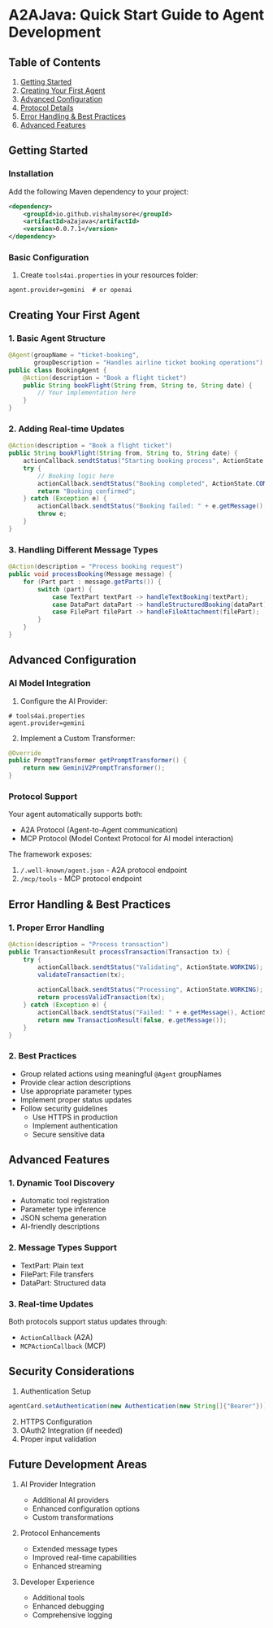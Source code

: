 # A2AJava: Quick Start Guide to Agent Development

## Table of Contents
1. [Getting Started](#getting-started)
2. [Creating Your First Agent](#creating-your-first-agent)
3. [Advanced Configuration](#advanced-configuration)
4. [Protocol Details](#protocol-details)
5. [Error Handling & Best Practices](#error-handling--best-practices)
6. [Advanced Features](#advanced-features)

## Getting Started

### Installation
Add the following Maven dependency to your project:
```xml
<dependency>
    <groupId>io.github.vishalmysore</groupId>
    <artifactId>a2ajava</artifactId>
    <version>0.0.7.1</version>
</dependency>
```

### Basic Configuration
1. Create `tools4ai.properties` in your resources folder:
```properties
agent.provider=gemini  # or openai
```

## Creating Your First Agent

### 1. Basic Agent Structure
```java
@Agent(groupName = "ticket-booking", 
       groupDescription = "Handles airline ticket booking operations")
public class BookingAgent {
    @Action(description = "Book a flight ticket")
    public String bookFlight(String from, String to, String date) {
        // Your implementation here
    }
}
```

### 2. Adding Real-time Updates
```java
@Action(description = "Book a flight ticket")
public String bookFlight(String from, String to, String date) {
    actionCallback.sendtStatus("Starting booking process", ActionState.WORKING);
    try {
        // Booking logic here
        actionCallback.sendtStatus("Booking completed", ActionState.COMPLETED);
        return "Booking confirmed";
    } catch (Exception e) {
        actionCallback.sendtStatus("Booking failed: " + e.getMessage(), ActionState.ERROR);
        throw e;
    }
}
```

### 3. Handling Different Message Types
```java
@Action(description = "Process booking request")
public void processBooking(Message message) {
    for (Part part : message.getParts()) {
        switch (part) {
            case TextPart textPart -> handleTextBooking(textPart);
            case DataPart dataPart -> handleStructuredBooking(dataPart);
            case FilePart filePart -> handleFileAttachment(filePart);
        }
    }
}
```

## Advanced Configuration

### AI Model Integration

1. Configure the AI Provider:
```properties
# tools4ai.properties
agent.provider=gemini
```

2. Implement a Custom Transformer:
```java
@Override
public PromptTransformer getPromptTransformer() {
    return new GeminiV2PromptTransformer();
}
```

### Protocol Support

Your agent automatically supports both:
- A2A Protocol (Agent-to-Agent communication)
- MCP Protocol (Model Context Protocol for AI model interaction)

The framework exposes:
1. `/.well-known/agent.json` - A2A protocol endpoint
2. `/mcp/tools` - MCP protocol endpoint

## Error Handling & Best Practices

### 1. Proper Error Handling
```java
@Action(description = "Process transaction")
public TransactionResult processTransaction(Transaction tx) {
    try {
        actionCallback.sendtStatus("Validating", ActionState.WORKING);
        validateTransaction(tx);
        
        actionCallback.sendtStatus("Processing", ActionState.WORKING);
        return processValidTransaction(tx);
    } catch (Exception e) {
        actionCallback.sendtStatus("Failed: " + e.getMessage(), ActionState.ERROR);
        return new TransactionResult(false, e.getMessage());
    }
}
```

### 2. Best Practices
- Group related actions using meaningful `@Agent` groupNames
- Provide clear action descriptions
- Use appropriate parameter types
- Implement proper status updates
- Follow security guidelines
  - Use HTTPS in production
  - Implement authentication
  - Secure sensitive data

## Advanced Features

### 1. Dynamic Tool Discovery
- Automatic tool registration
- Parameter type inference
- JSON schema generation
- AI-friendly descriptions

### 2. Message Types Support
- TextPart: Plain text
- FilePart: File transfers
- DataPart: Structured data

### 3. Real-time Updates
Both protocols support status updates through:
- `ActionCallback` (A2A)
- `MCPActionCallback` (MCP)

## Security Considerations

1. Authentication Setup
```java
agentCard.setAuthentication(new Authentication(new String[]{"Bearer"}));
```

2. HTTPS Configuration
3. OAuth2 Integration (if needed)
4. Proper input validation

## Future Development Areas

1. AI Provider Integration
   - Additional AI providers
   - Enhanced configuration options
   - Custom transformations

2. Protocol Enhancements
   - Extended message types
   - Improved real-time capabilities
   - Enhanced streaming

3. Developer Experience
   - Additional tools
   - Enhanced debugging
   - Comprehensive logging